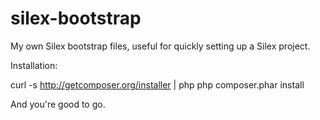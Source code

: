 silex-bootstrap
===============

My own Silex bootstrap files, useful for quickly setting up a Silex project.

Installation: 

curl -s http://getcomposer.org/installer | php
php composer.phar install

And you're good to go. 

